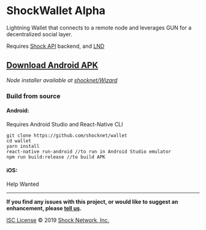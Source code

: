 # ShockWallet Alpha

Lightning Wallet that connects to a remote node and leverages GUN for a decentralized social layer.

Requires [Shock API](https://github.com/shocknet/api) backend, and [LND](https://github.com/lightningnetwork/lnd)

## [Download Android APK](https://github.com/shocknet/wallet/releases/download/pre1/APK-RELEASE.apk)

_Node installer available at [shocknet/Wizard](https://github.com/shocknet/wizard)_


### Build from source

#### Android: 

Requires Android Studio and React-Native CLI

```
git clone https://github.com/shocknet/wallet
cd wallet
yarn install
react-native run-android //to run in Android Studio emulator
npm run build:release //to build APK
```

#### iOS:

Help Wanted

<hr></hr>

**If you find any issues with this project, or would like to suggest an enhancement, please [tell us](https://github.com/shocknet/Wizard/issues).**

[ISC License](https://opensource.org/licenses/ISC)
© 2019 [Shock Network, Inc.](http://shock.network)
